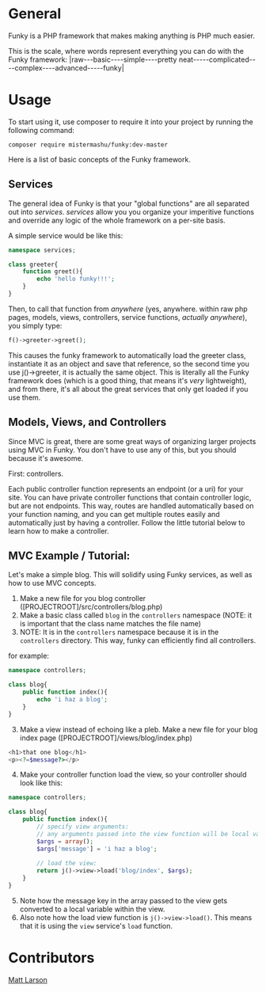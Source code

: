 General
=======

Funky is a PHP framework that makes making anything is PHP much easier.

This is the scale, where words represent everything you can do with the Funky framework:
|raw---basic----simple----pretty neat-----complicated----complex----advanced-----funky|


Usage
=====

To start using it, use composer to require it into your project by running the following command:

`composer require mistermashu/funky:dev-master`

Here is a list of basic concepts of the Funky framework.


Services
-------

The general idea of Funky is that your "global functions" are all separated out into *services*.
*services* allow you you organize your imperitive functions and override any logic of the whole framework on a per-site basis.

A simple service would be like this:

```php
namespace services;

class greeter{
	function greet(){
		echo 'hello funky!!!';
	}
}
```

Then, to call that function from *anywhere* (yes, anywhere. within raw php pages, models, views, controllers, service functions, *actually anywhere*), you simply type:

```php
f()->greeter->greet();
```

This causes the funky framework to automatically load the greeter class, instantiate it as an object and save that reference, so the second time you use j()->greeter, it is actually the same object.
This is literally all the Funky framework does (which is a good thing, that means it's *very* lightweight), and from there, it's all about the great services that only get loaded if you use them.


Models, Views, and Controllers
--------------------------

Since MVC is great, there are some great ways of organizing larger projects using MVC in Funky. You don't have to use any of this, but you should because it's awesome.

First: controllers.

Each public controller function represents an endpoint (or a uri) for your site.
You can have private controller functions that contain controller logic, but are not endpoints.
This way, routes are handled automatically based on your function naming, and you can get multiple routes easily and automatically just by having a controller.
Follow the little tutorial below to learn how to make a controller.

MVC Example / Tutorial:
-----------

Let's make a simple blog. This will solidify using Funky services, as well as how to use MVC concepts.

1) Make a new file for you blog controller ([PROJECTROOT]/src/controllers/blog.php)
2) Make a basic class called `blog` in the `controllers` namespace (NOTE: it is important that the class name matches the file name)
3) NOTE: It is in the `controllers` namespace because it is in the `controllers` directory. This way, funky can efficiently find all controllers.

for example:

```php
namespace controllers;

class blog{
	public function index(){
		echo 'i haz a blog';
	}
}
```

3) Make a view instead of echoing like a pleb. Make a new file for your blog index page ([PROJECTROOT]/views/blog/index.php)

```php
<h1>that one blog</h1>
<p><?=$message?></p>
```

4) Make your controller function load the view, so your controller should look like this:

```php
namespace controllers;

class blog{
	public function index(){
		// specify view arguments:
		// any arguments passed into the view function will be local variables in your view
		$args = array();
		$args['message'] = 'i haz a blog';
		
		// load the view:
		return j()->view->load('blog/index', $args);
	}
}
```

5) Note how the message key in the array passed to the view gets converted to a local variable within the view.
6) Also note how the load view function is `j()->view->load()`.  This means that it is using the `view` service's `load` function.

Contributors
============

[Matt Larson](http://mistermashu.com)